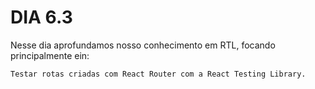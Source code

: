 # DIA 6.3

Nesse dia aprofundamos nosso conhecimento em RTL, focando principalmente ein:

    Testar rotas criadas com React Router com a React Testing Library.

